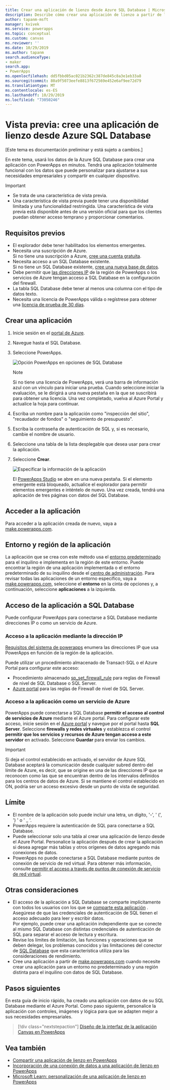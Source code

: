 ```yaml
---
title: Crear una aplicación de lienzo desde Azure SQL Database | Microsoft Docs
description: Describe cómo crear una aplicación de lienzo a partir de los datos en Azure SQL Database
author: tapanm-msft
manager: kvivek
ms.service: powerapps
ms.topic: conceptual
ms.custom: canvas
ms.reviewer: ''
ms.date: 10/29/2019
ms.author: tapanm
search.audienceType:
- maker
search.app:
- PowerApps
ms.openlocfilehash: dd5fbbd05ac021b2362c387de845c8a3e1eb33a8
ms.sourcegitcommit: 80a9f5073eefe8813f672569e452e6af9ee72d79
ms.translationtype: MT
ms.contentlocale: es-ES
ms.lasthandoff: 10/29/2019
ms.locfileid: "73050246"
---
```

# <a name="preview-create-a-canvas-app-from-azure-sql-database"></a>Vista previa: cree una aplicación de lienzo desde Azure SQL Database

[Este tema es documentación preliminar y está sujeto a cambios.]

En este tema, usará los datos de la Azure SQL Database para crear una aplicación con PowerApps en minutos. Tendrá una aplicación totalmente funcional con los datos que puede personalizar para ajustarse a sus necesidades empresariales y compartir en cualquier dispositivo.

> [!IMPORTANT]
> - Se trata de una característica de vista previa.
> - Una característica de vista previa puede tener una disponibilidad limitada y una funcionalidad restringida. Una característica de vista previa está disponible antes de una versión oficial para que los clientes puedan obtener acceso temprano y proporcionar comentarios.

## <a name="prerequisites"></a>Requisitos previos

- El explorador debe tener habilitados los elementos emergentes.
- Necesita una suscripción de Azure. </br>Si no tiene una suscripción a Azure, [cree una cuenta gratuita](https://azure.microsoft.com/free/).
- Necesita acceso a un SQL Database existente. </br> Si no tiene un SQL Database existente, [cree una nueva base de datos](https://docs.microsoft.com/azure/sql-database/sql-database-single-database-get-started?tabs=azure-portal).
- Debe permitir que [las direcciones IP](#app-access-to-sql-database) de la región de PowerApps o los servicios de Azure tengan acceso a SQL Database en la configuración del firewall.
- La tabla SQL Database debe tener al menos una columna con el tipo de datos texto.
- Necesita una licencia de PowerApps válida o regístrese para obtener una [licencia de prueba de 30 días](../signup-for-powerapps.md).

## <a name="create-an-app"></a>Crear una aplicación

1. Inicie sesión en el [portal de Azure](https://portal.azure.com).
2. Navegue hasta el SQL Database.
3. Seleccione PowerApps.

    
    ![Opción PowerApps en opciones de SQL Database](./media/app-from-azure-sql-database/powerapps-link-azure-portal.png "Opción de PowerApps dentro de SQL Database")

    > [!NOTE]
    > Si no tiene una licencia de PowerApps, verá una barra de información azul con un vínculo para iniciar una prueba. Cuando seleccione iniciar la evaluación, se le dirigirá a una nueva pestaña en la que se suscribirá para obtener una licencia. Una vez completado, vuelva al Azure Portal y actualice la hoja para continuar.

4. Escriba un nombre para la aplicación como "inspección del sitio", "recaudador de fondos" o "seguimiento de presupuesto".

5. Escriba la contraseña de autenticación de SQL y, si es necesario, cambie el nombre de usuario.
6. Seleccione una tabla de la lista desplegable que desea usar para crear la aplicación.

7. Seleccione **Crear**.


    ![Especificar la información de la aplicación](./media/app-from-azure-sql-database/powerapps-create-page-azure-portal.png "Especificar la información de la aplicación")

    El [PowerApps Studio](https://create.powerapps.com/studio/) se abre en una nueva pestaña. Si el elemento emergente está bloqueado, actualice el explorador para permitir elementos emergentes e inténtelo de nuevo. Una vez creada, tendrá una aplicación de tres páginas con datos del SQL Database.

## <a name="accessing-your-app"></a>Acceder a la aplicación

Para acceder a la aplicación creada de nuevo, vaya a [make.powerapps.com](https://make.powerapps.com).

## <a name="app-environment-and-region"></a>Entorno y región de la aplicación

La aplicación que se crea con este método usa el [entorno predeterminado](https://docs.microsoft.com/power-platform/admin/environments-overview#the-default-environment) para el inquilino e implementa en la región de este entorno. Puede encontrar la región de una aplicación implementada o el entorno predeterminado de su inquilino desde el [centro de administración](https://docs.microsoft.com/power-platform/admin/regions-overview#how-do-i-find-out-where-my-app-is-deployed). Para revisar todas las aplicaciones de un entorno específico, vaya a [make.powerapps.com](https://make.powerapps.com), seleccione el **entorno** en la cinta de opciones y, a continuación, seleccione **aplicaciones** a la izquierda.

## <a name="app-access-to-sql-database"></a>Acceso de la aplicación a SQL Database

Puede configurar PowerApps para conectarse a SQL Database mediante direcciones IP o como un servicio de Azure.

### <a name="app-access-using-ip-address"></a>Acceso a la aplicación mediante la dirección IP

[Requisitos del sistema de powerapps](limits-and-config.md#ip-addresses) enumera las direcciones IP que usa PowerApps en función de la región de la aplicación.

Puede utilizar un procedimiento almacenado de Transact-SQL o el Azure Portal para configurar este acceso:

- Procedimiento almacenado [sp_set_firewall_rule](https://docs.microsoft.com/sql/relational-databases/system-stored-procedures/sp-set-firewall-rule-azure-sql-database?view=azuresqldb-current) para reglas de Firewall de nivel de SQL Database o SQL Server.
- [Azure portal](https://docs.microsoft.com/azure/sql-database/sql-database-firewall-configure) para las reglas de Firewall de nivel de SQL Server.

### <a name="app-access-as-an-azure-service"></a>Acceso a la aplicación como un servicio de Azure

PowerApps puede conectarse a SQL Database **permitir el acceso al control de servicios de Azure** mediante el Azure portal. Para configurar este acceso, inicie sesión en el [Azure portal](https://portal.azure.com/) y navegue por el portal hasta **SQL Server**. Seleccione **firewalls y redes virtuales** y establezca el control **permitir que los servicios y recursos de Azure tengan acceso a este servidor** en activado. Seleccione **Guardar** para enviar los cambios.

> [!IMPORTANT]
> Si deja el control establecido en activado, el servidor de Azure SQL Database aceptará la comunicación desde cualquier subred dentro del límite de Azure, es decir, que se origine en una de las direcciones IP que se reconocen como las que se encuentran dentro de los intervalos definidos para los centros de datos de Azure. Si se mantiene el control establecido en ON, podría ser un acceso excesivo desde un punto de vista de seguridad.

## <a name="limitations"></a>Límite

- El nombre de la aplicación solo puede incluir una letra, un dígito, '-', ' (', ') ' o ' _ '.
- PowerApps requiere la autenticación de SQL para conectarse a SQL Database.
- Puede seleccionar solo una tabla al crear una aplicación de lienzo desde el Azure Portal. Personalice la aplicación después de crear la aplicación si desea agregar más tablas y otros orígenes de datos agregando más conexiones de datos.
- PowerApps no puede conectarse a SQL Database mediante puntos de conexión de servicio de red virtual. Para obtener más información, consulte [permitir el acceso a través de puntos de conexión de servicio de red virtual](https://docs.microsoft.com/azure/sql-database/sql-database-vnet-service-endpoint-rule-overview).

## <a name="other-considerations"></a>Otras consideraciones

- El acceso de la aplicación a SQL Database se comparte implícitamente con todos los usuarios con los que se [comparte esta aplicación](share-app.md) . Asegúrese de que las credenciales de autenticación de SQL tienen el acceso adecuado para leer y escribir datos. </br> Por ejemplo, puede crear una aplicación independiente que se conecte al mismo SQL Database con distintas credenciales de autenticación de SQL para separar el acceso de lectura y escritura.
- Revise los límites de limitación, las funciones y operaciones que se deben delegar, los problemas conocidos y las limitaciones del conector de [SQL Database](https://docs.microsoft.com/connectors/sql/) que esta característica utiliza para las consideraciones de rendimiento.
- Cree una aplicación a partir de [make.powerapps.com](https://make.powerapps.com) cuando necesite crear una aplicación para un entorno no predeterminado y una región distinta para el inquilino con datos de SQL Database.

## <a name="next-steps"></a>Pasos siguientes

En esta guía de inicio rápido, ha creado una aplicación con datos de su SQL Database mediante el Azure Portal. Como paso siguiente, personalice la aplicación con controles, imágenes y lógica para que se adapten mejor a sus necesidades empresariales.

> [!div class="nextstepaction"]
> [Diseño de la interfaz de la aplicación Canvas en PowerApps](add-configure-controls.md)

## <a name="see-also"></a>Vea también

- [Compartir una aplicación de lienzo en PowerApps](share-app.md) </br>
- [Incorporación de una conexión de datos a una aplicación de lienzo en PowerApps](add-data-connection.md#add-data-source)</br>
- [Microsoft Learn: personalización de una aplicación de lienzo en PowerApps](https://docs.microsoft.com/learn/modules/customize-apps-in-powerapps/)
